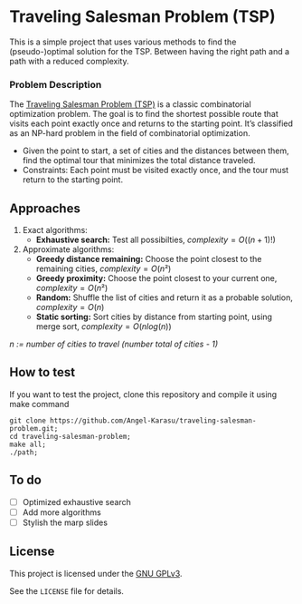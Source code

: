 # Traveling Salesman Problem (TSP)

This is a simple project that uses various methods to find the (pseudo-)optimal solution for the TSP. Between having the right path and a path with a reduced complexity.

### Problem Description

The [Traveling Salesman Problem (TSP)](https://en.wikipedia.org/wiki/Travelling_salesman_problem) is a classic combinatorial optimization problem. The goal is to find the shortest possible route that visits each point exactly once and returns to the starting point. It’s classified as an NP-hard problem in the field of combinatorial optimization.

- Given the point to start, a set of cities and the distances between them, find the optimal tour that minimizes the total distance traveled.
- Constraints: Each point must be visited exactly once, and the tour must return to the starting point.
 
## Approaches

1. Exact algorithms:
    - **Exhaustive search:** Test all possibilties, $complexity = O((n+1)!)$
2. Approximate algorithms:
    - **Greedy distance remaining:** Choose the point closest to the remaining cities, $complexity = O(n²)$
    - **Greedy proximity:** Choose the point closest to your current one, $complexity = O(n²)$
    - **Random:** Shuffle the list of cities and return it as a probable solution, $complexity = O(n)$
    - **Static sorting:** Sort cities by distance from starting point, using merge sort, $complexity = O(nlog(n))$

*n := number of cities to travel (number total of cities - 1)*
    
## How to test

If you want to test the project, clone this repository and compile it using make command
```shell
git clone https://github.com/Angel-Karasu/traveling-salesman-problem.git;
cd traveling-salesman-problem;
make all;
./path;
```

## To do

- [ ] Optimized exhaustive search
- [ ] Add more algorithms
- [ ] Stylish the marp slides
  
## License

This project is licensed under the [GNU GPLv3](https://choosealicense.com/licenses/gpl-3.0/).

See the `LICENSE` file for details.

